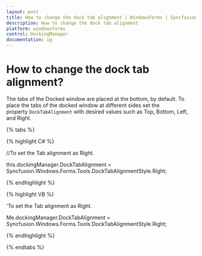 ```yaml
---
layout: post
title: How to change the dock tab alignment | WindowsForms | Syncfusion®
description: How to change the dock tab alignment
platform: windowsforms
control: DockingManager
documentation: ug
---
```


# How to change the dock tab alignment?

The tabs of the Docked window are placed at the bottom, by default. To place the tabs of the docked window at different sides set the property `DockTabAlignment` with desired values such as Top, Bottom, Left, and Right.

{% tabs %}

{% highlight C# %}

//To set the Tab alignment as Right.

this.dockingManager.DockTabAlignment = Syncfusion.Windows.Forms.Tools.DockTabAlignmentStyle.Right;

{% endhighlight %}


{% highlight VB %}

'To set the Tab alignment as Right.

Me.dockingManager.DockTabAlignment = Syncfusion.Windows.Forms.Tools.DockTabAlignmentStyle.Right;
 
{% endhighlight %}

{% endtabs %}



